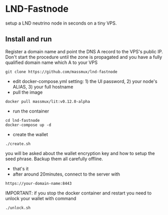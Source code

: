 # LND-Fastnode

setup a LND neutrino node in seconds on a tiny VPS.

## Install and run

Register a domain name and point the DNS A record to the VPS's public IP. Don't start the procedure until the zone is propagated and you have a fully qualified domain name which A to your VPS

```
git clone https://github.com/massmux/lnd-fastnode
```

- edit docker-compose.yml setting: 1) the UI password, 2) your node's ALIAS, 3) your full hostname
- pull the image

```
docker pull massmux/lit:v0.12.0-alpha
```

- run the container

```
cd lnd-fastnode
docker-compose up -d
```
- create the wallet

```
./create.sh
```

you will be asked about the wallet encryption key and how to setup the seed phrase. Backup them all carefully offline.

- that's it
- after around 20minutes, connect to the server with

```
https://your-domain-name:8443
```

IMPORTANT: if you stop the docker container and restart you need to unlock your wallet with command

```
./unlock.sh
```

